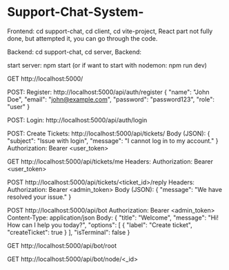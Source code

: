 # Support-Chat-System-


Frontend:
cd support-chat,
cd client,
cd vite-project,
React part not fully done, but attempted it, you can go through the code.


Backend:
cd support-chat,
cd server,
Backend: 

start server: npm start (or if want to start with nodemon: npm run dev)

GET http://localhost:5000/

POST: Register:   http://localhost:5000/api/auth/register
{
  "name": "John Doe",
  "email": "john@example.com",
  "password": "password123",
  "role": "user"
}


POST: Login:   http://localhost:5000/api/auth/login

POST: Create Tickets: http://localhost:5000/api/tickets/
Body (JSON):
{
  "subject": "Issue with login",
  "message": "I cannot log in to my account."
}
Authorization: Bearer <user_token>


GET http://localhost:5000/api/tickets/me
Headers:
Authorization: Bearer <user_token>


POST http://localhost:5000/api/tickets/<ticket_id>/reply
Headers:
Authorization: Bearer <admin_token>
Body (JSON):
{
  "message": "We have resolved your issue."
}

POST http://localhost:5000/api/bot
Authorization: Bearer <admin_token>
Content-Type: application/json
Body:
{
  "title": "Welcome",
  "message": "Hi! How can I help you today?",
  "options": [
    { "label": "Create ticket", "createTicket": true }
  ],
  "isTerminal": false
}

GET  http://localhost:5000/api/bot/root

GET http://localhost:5000/api/bot/node/<_id>
